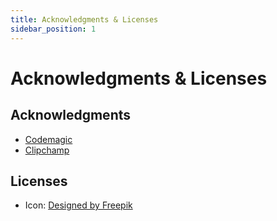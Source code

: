```yaml
---
title: Acknowledgments & Licenses
sidebar_position: 1
---
```


# Acknowledgments & Licenses

## Acknowledgments

- [Codemagic](https://codemagic.io/)
- [Clipchamp](https://app.clipchamp.com)

## Licenses

- Icon: <a href="http://www.freepik.com">Designed by Freepik</a>
